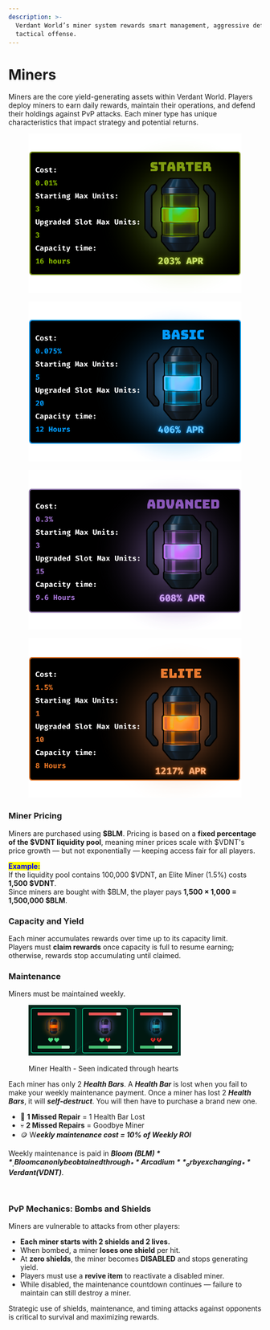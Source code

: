 ```yaml
---
description: >-
  Verdant World’s miner system rewards smart management, aggressive defence, and
  tactical offense.
---
```


# Miners

Miners are the core yield-generating assets within Verdant World. Players deploy miners to earn daily rewards, maintain their operations, and defend their holdings against PvP attacks. Each miner type has unique characteristics that impact strategy and potential returns.

<div><figure><img src="../../.gitbook/assets/1.png" alt=""><figcaption></figcaption></figure> <figure><img src="../../.gitbook/assets/2.png" alt=""><figcaption></figcaption></figure></div>

<div><figure><img src="../../.gitbook/assets/3.png" alt=""><figcaption></figcaption></figure> <figure><img src="../../.gitbook/assets/4.png" alt=""><figcaption></figcaption></figure></div>

### Miner Pricing

Miners are purchased using **$BLM**. Pricing is based on a **fixed percentage of the $VDNT liquidity pool**, meaning miner prices scale with $VDNT's price growth — but not exponentially — keeping access fair for all players.

<mark style="color:blue;">**Example:**</mark>\
If the liquidity pool contains 100,000 $VDNT, an Elite Miner (1.5%) costs **1,500 $VDNT**.\
Since miners are bought with $BLM, the player pays **1,500 × 1,000 = 1,500,000 $BLM**.

### Capacity and Yield

Each miner accumulates rewards over time up to its capacity limit.\
Players must **claim rewards** once capacity is full to resume earning; otherwise, rewards stop accumulating until claimed.

### Maintenance

Miners must be maintained weekly.

<figure><img src="../../.gitbook/assets/image (3).png" alt=""><figcaption><p>Miner Health - Seen indicated through hearts</p></figcaption></figure>

Each miner has only 2 _**Health Bars**_. A _**Health Bar**_ is lost when you fail to make your weekly maintenance payment. Once a miner has lost 2 _**Health Bars**_, it will _**self-destruct**_. You will then have to purchase a brand new one.

* 🔧 **1 Missed Repair** = 1 Health Bar Lost
* 💀 **2 Missed Repairs** = Goodbye Miner
* 🪙 &#x57;_**eekly maintenance cost = 10% of Weekly ROI**_

Weekly maintenance is paid in _**Bloom ($BLM)**_. Bloom can only be obtained through _**Arcadium**_ or by exchanging _**Verdant ($VDNT)**_.

<figure><img src="../../.gitbook/assets/Cost 1.5% Max Units 10 Capacity time 8 Hours.gif" alt=""><figcaption></figcaption></figure>

### PvP Mechanics: Bombs and Shields

Miners are vulnerable to attacks from other players:

* **Each miner starts with 2 shields and 2 lives.**
* When bombed, a miner **loses one shield** per hit.
* At **zero shields**, the miner becomes **DISABLED** and stops generating yield.
* Players must use a **revive item** to reactivate a disabled miner.
* While disabled, the maintenance countdown continues — failure to maintain can still destroy a miner.

Strategic use of shields, maintenance, and timing attacks against opponents is critical to survival and maximizing rewards.
